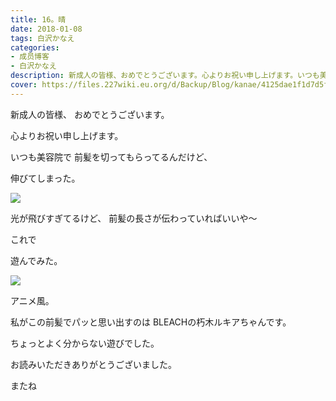```yaml
---
title: 16。晴
date: 2018-01-08
tags: 白沢かなえ
categories: 
- 成员博客
- 白沢かなえ
description: 新成人の皆様、おめでとうございます。心よりお祝い申し上げます。いつも美容院で前髪を切ってもらってるんだけど、伸びてしまった。光...
cover: https://files.227wiki.eu.org/d/Backup/Blog/kanae/4125dae1f1d7d5f738ffb1ef9bb63.jpg 
---
```







新成人の皆様、
おめでとうございます。

心よりお祝い申し上げます。
















いつも美容院で
前髪を切ってもらってるんだけど、


伸びてしまった。


![](https://files.227wiki.eu.org/d/Backup/Blog/kanae/4125dae1f1d7d5f738ffb1ef9bb63.jpg)



光が飛びすぎてるけど、
前髪の長さが伝わっていればいいや〜












これで



遊んでみた。


![](https://files.227wiki.eu.org/d/Backup/Blog/kanae/4125dae1f1d7d5f738ffb1ef9bb63-01.jpg)



アニメ風。

私がこの前髪でパッと思い出すのは
BLEACHの朽木ルキアちゃんです。







ちょっとよく分からない遊びでした。








お読みいただきありがとうございました。

またね


